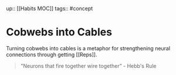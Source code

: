 up:: [[Habits MOC]]
tags:: #concept

# Cobwebs into Cables
Turning cobwebs into cables is a metaphor for strengthening neural connections through getting [[Reps]].

> "Neurons that fire together wire together” - Hebb's Rule 